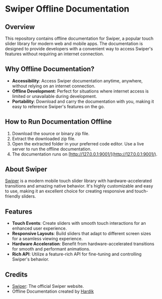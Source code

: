 # Swiper Offline Documentation

## Overview

This repository contains offline documentation for Swiper, a popular touch slider library for modern web and mobile apps. The documentation is designed to provide developers with a convenient way to access Swiper's features without requiring an internet connection.

## Why Offline Documentation?

- **Accessibility**: Access Swiper documentation anytime, anywhere, without relying on an internet connection.
- **Offline Development**: Perfect for situations where internet access is limited or unavailable during development.
- **Portability**: Download and carry the documentation with you, making it easy to reference Swiper's features on the go.

## How to Run Documentation Offline

1. Download the source or binary zip file.
2. Extract the downloaded zip file.
3. Open the extracted folder in your preferred code editor. Use a live server to run the offline documentation.
4. The documentation runs on [http://127.0.0.1:9001/](http://127.0.0.1:9001/).

## About Swiper

[Swiper](https://swiperjs.com/) is a modern mobile touch slider library with hardware-accelerated transitions and amazing native behavior. It's highly customizable and easy to use, making it an excellent choice for creating responsive and touch-friendly sliders.

## Features

- **Touch Events**: Create sliders with smooth touch interactions for an enhanced user experience.
- **Responsive Layouts**: Build sliders that adapt to different screen sizes for a seamless viewing experience.
- **Hardware Acceleration**: Benefit from hardware-accelerated transitions for smooth and performant animations.
- **Rich API**: Utilize a feature-rich API for fine-tuning and controlling Swiper's behavior.

## Credits

- [Swiper](https://swiperjs.com/): The official Swiper website.
- Offline Documentation created by [Hardik](https://github.com/devHardik71)